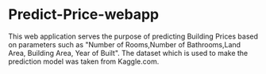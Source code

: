# Predict-Price-webapp

This web application serves the purpose of predicting Building Prices based on parameters such as "Number of Rooms,Number of Bathrooms,Land Area, Building Area, Year of Built". 
    The dataset which is used to make the prediction model was taken from Kaggle.com.
